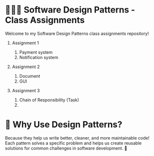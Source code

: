 # 🧑‍💻✨ Software Design Patterns - Class Assignments
Welcome to my Software Design Patterns class assignments repository!

1. Assignment 1
   1. Payment system
   2. Notification system

2. Assignment 2
   1. Document
   2. GUI

3. Assignment 3
   1. Chain of Responsibility (Task)
   2. 

# 🧩 Why Use Design Patterns?
Because they help us write better, cleaner, and more maintainable code! Each pattern solves a specific problem and helps us create reusable solutions for common challenges in software development. 🌟
